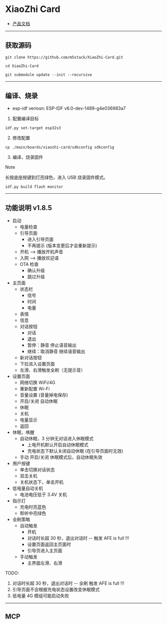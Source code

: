 # XiaoZhi Card

* [产品文档](https://docs.m5stack.com/zh_CN/core/Xiaozhi_Card_Kit)

-----------------------------------
## 获取源码

```shell
git clone https://github.com/m5stack/XiaoZhi-Card.git 

cd XiaoZhi-Card

git submodule update --init --recursive 
```

-----------------------------------
## 编译、烧录

* esp-idf veriosn: ESP-IDF v6.0-dev-1489-g4e036983a7
 
1. 配置编译目标  

```shell
idf.py set-target esp32s3
```

2. 修改配置

```shell
cp ./main/boards/xiaozhi-card/sdkconfig sdkconfig 
```
 
3. 编译，烧录固件 

> [!NOTE]
> 长按底座按键到灯亮绿色，进入 USB 烧录固件模式。

```shell
idf.py build flash monitor
```


------------------------------------
## 功能说明 v1.8.5 


* 启动
    * 电量检查 
    * 引导页面 
        * 进入引导页面
        * 不再提示 (版本变更后才会重新提示)
    * 开机 --> 播放开机声音 
    * 入网 --> 播放欢迎语
    * OTA 检查
        * 确认升级
        * 跳过升级 
* 主页面
    * 状态栏
        * 信号
        * 时间
        * 电量
    * 表情
    * 信息
    * 对话按钮  
        * 对话
        * 退出
        * 暂停：静音 停止语音输出
        * 继续：取消静音 继续语音输出
    * 新对话按钮
    * 下拉进入设置页面 
    * 左滑、右滑触发全刷（无提示音） 
* 设置页面
    * 网络切换 WiFi/4G
    * 重新配置 Wi-Fi  
    * 音量设置 (音量掉电保存)
    * 开启/关闭 自动休眠
    * 休眠
    * 关机
    * 电量显示 
    * 返回
* 休眠，唤醒
    * 自动休眠，3 分钟无对话进入休眠模式 
        * 上电开机默认开启自动休眠模式
        * 充电状态下默认关闭自动休眠 (在引导页面时无效)
    * 手动 开启/关闭 休眠模式后，自动休眠失效  
* 用户按键 
    * 单击切换对话状态 
    * 双击关机 
    * 关机状态下，单击开机 
* 低电量自动关机 
    * 电池电压低于 3.4V 关机 
* 指示灯
    * 充电时亮蓝色
    * 聆听中亮绿色 
* 全刷策略
    * 自动触发
        * 开机
        * 对话时长超 30 秒，退出对话时 -- 触发 AFE is full !!!
        * 设置页面返回主页面时 
        * 引导页进入主页面 
    * 手动触发
        * 主界面左滑、右滑
 
TODO:

1. 对话时长超 30 秒，退出对话时 -- 全刷 触发 AFE is full !!!
2. 引导页面不会根据充电状态设置改变休眠模式 
3. 低电量 4G 模组可能启动失败

-----------------------------------
## MCP 

